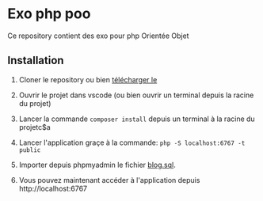 # Exo php poo

Ce repository contient des exo pour php Orientée Objet

## Installation

1. Cloner le repository ou bien [télécharger le](https://github.com/Djeg/exo-php-poo/archive/refs/heads/session/10-01-22.14-01-22.zip)

2. Ouvrir le projet dans vscode (ou bien ouvrir un terminal depuis
   la racine du projet)

3. Lancer la commande `composer install` depuis un terminal à la
   racine du projetc$a

4. Lancer l'application graçe à la commande: `php -S localhost:6767 -t public`

5. Importer depuis phpmyadmin le fichier [blog.sql](./mysql/blog.sql).

6. Vous pouvez maintenant accéder à l'application depuis http://localhost:6767
